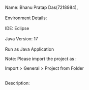 <br>Name: Bhanu Pratap Das(7218984), </br>
<br>Environment Details:</br>
<br>IDE: Eclipse</br>
<br>Java Version: 17</br>
<br>Run as Java Application</br>
<p>Note: Please import the project as :

Import > General > Project from Folder</p>
<br>Description: </br>

